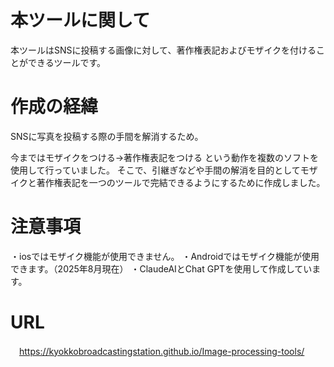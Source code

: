 # 本ツールに関して
本ツールはSNSに投稿する画像に対して、著作権表記およびモザイクを付けることができるツールです。

# 作成の経緯
SNSに写真を投稿する際の手間を解消するため。

今まではモザイクをつける→著作権表記をつける という動作を複数のソフトを使用して行っていました。
そこで、引継ぎなどや手間の解消を目的としてモザイクと著作権表記を一つのツールで完結できるようにするために作成しました。

# 注意事項
・iosではモザイク機能が使用できません。
・Androidではモザイク機能が使用できます。（2025年8月現在）
・ClaudeAIとChat GPTを使用して作成しています。

# URL
　https://kyokkobroadcastingstation.github.io/Image-processing-tools/